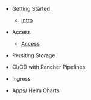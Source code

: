 - Getting Started

  - [Intro](pages/intro.md)

- Access
  
  - [Access](pages/access.md)

- Persiting Storage

- CI/CD with Rancher Pipelines

- Ingress

- Apps/ Helm Charts